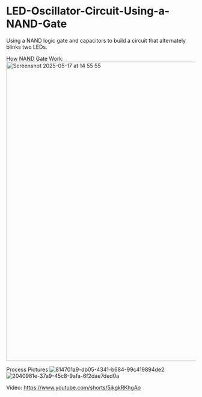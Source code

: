 # LED-Oscillator-Circuit-Using-a-NAND-Gate
Using a NAND logic gate and capacitors to build a circuit that alternately blinks two LEDs.

How NAND Gate Work:
<img width="796" alt="Screenshot 2025-05-17 at 14 55 55" src="https://github.com/user-attachments/assets/678b2649-f29b-4794-b686-d3237a33a7bb" />


Process Pictures
![814701a9-db05-4341-b684-99c419894de2](https://github.com/user-attachments/assets/daf93465-9844-4ac0-93fb-e348c5593714)
![2040981e-37a9-45c8-9afa-6f2dae7ded0a](https://github.com/user-attachments/assets/2aca4c26-73ce-4454-8f07-9dd49682ffe1)

Video:
https://www.youtube.com/shorts/5jkgkRKhgAo 
